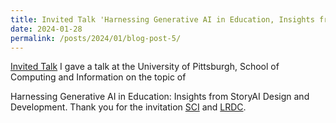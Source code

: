 ```yaml
---
title: Invited Talk 'Harnessing Generative AI in Education, Insights from StoryAI Design and Development.'
date: 2024-01-28
permalink: /posts/2024/01/blog-post-5/
---
```

[Invited Talk](https://calendar.pitt.edu/event/faculty_colloquium_harnessing_generative_ai_in_education_insights_from_storyais_design_and_development)
I gave a talk at the University of Pittsburgh, School of Computing and Information on the topic of 
 
Harnessing Generative AI in Education: Insights from StoryAI Design and Development.
Thank you for the invitation [SCI](https://www.sci.pitt.edu/) and [LRDC](https://www.lrdc.pitt.edu/). 
